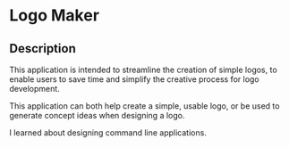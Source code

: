 # Logo Maker

## Description

This application is intended to streamline the creation of simple logos, to enable users to save time and simplify the creative process for logo development.

This application can both help create a simple, usable logo, or be used to generate concept ideas when designing a logo.

I learned about designing command line applications.


